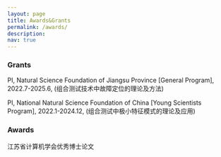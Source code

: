 ```yaml
---
layout: page
title: Awards&Grants
permalink: /awards/
description:
nav: true
---
```

### Grants

PI, Natural Science Foundation of Jiangsu Province [General Program], 2022.7-2025.6, (组合测试技术中故障定位的理论及方法)

PI, National Natural Science Foundation of China [Young Scientists Program], 2022.1-2024.12, (组合测试中极小特征模式的理论及应用)

### Awards

江苏省计算机学会优秀博士论文
